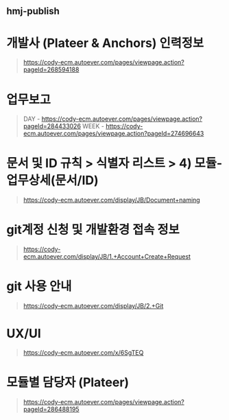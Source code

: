 ## hmj-publish

# 개발사 (Plateer & Anchors) 인력정보
> https://cody-ecm.autoever.com/pages/viewpage.action?pageId=268594188

# 업무보고
> DAY - https://cody-ecm.autoever.com/pages/viewpage.action?pageId=284433026
> WEEK - https://cody-ecm.autoever.com/pages/viewpage.action?pageId=274696643

# 문서 및 ID 규칙  > 식별자 리스트  > 4) 모듈-업무상세(문서/ID) 
> https://cody-ecm.autoever.com/display/JB/Document+naming

# git계정 신청 및 개발환경 접속 정보
> https://cody-ecm.autoever.com/display/JB/1.+Account+Create+Request

# git 사용 안내
> https://cody-ecm.autoever.com/display/JB/2.+Git

# UX/UI
> https://cody-ecm.autoever.com/x/6SgTEQ

# 모듈별 담당자 (Plateer)
> https://cody-ecm.autoever.com/pages/viewpage.action?pageId=286488195
